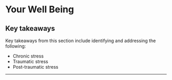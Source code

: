 # Your Well Being

## Key takeaways

Key takeaways from this section include identifying and addressing the following:
- Chronic stress
- Traumatic stress
- Post-traumatic stress

***